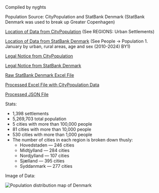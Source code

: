 Compiled by nyghts

Population Source: CityPopulation and StatBank Denmark (StatBank Denmark was used to break up Greater Copenhagen)

[Location of Data from CityPopulation](https://citypopulation.de/en/denmark/) (See REGIONS: Urban Settlements)

[Location of Data from StatBank Denmark](https://www.statbank.dk/statbank5a/default.asp?w=1600) (See People -> Population 1. January by urban, rural areas, age and sex (2010-2024) BY1) 

[Legal Notice from CityPopulation](https://citypopulation.de/en/help/termsofuse/)

[Legal Notice from StatBank Denmark](https://www.dst.dk/en/presse/kildeangivelse)

[Raw StatBank Denmark Excel File](https://github.com/nyghts7/denmark/blob/main/202472761155474159655BY1.xlsx)

[Processed Excel File with CityPopulation Data](https://github.com/nyghts7/denmark/blob/main/denmark-book.xlsx)

[Processed JSON File](https://github.com/nyghts7/denmark/blob/main/denmark.txt)

Stats:
+ 1,398 settlements
+ 5,269,703 total population
+ 5 cities with more than 100,000 people
+ 81 cities with more than 10,000 people
+ 530 cities with more than 1,000 people
+ The number of cities in each region is broken down thusly:
     - Hovedstaden — 246 cities
     - Midtjylland — 284 cities
     - Nordjylland — 107 cities
     - Sjælland — 395 cities
     - Syddanmark — 277 cities
 
Image of Data:

![Population distribution map of Denmark]()
